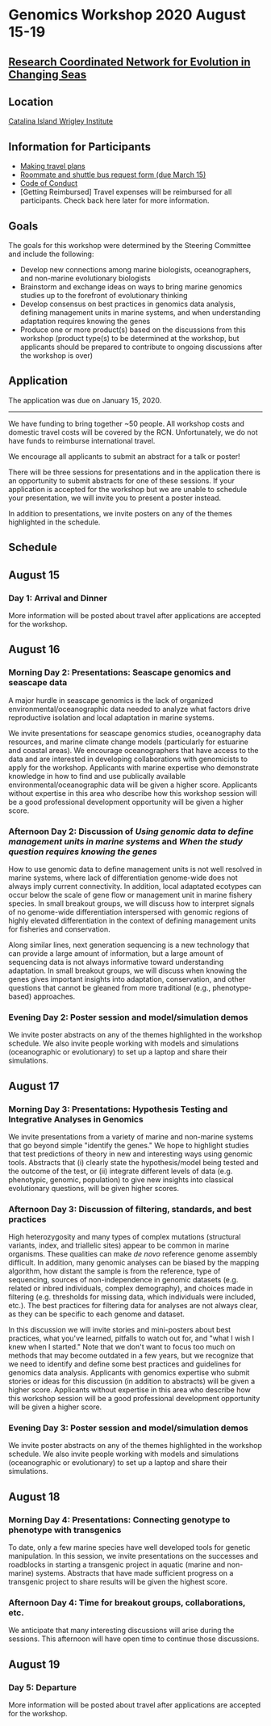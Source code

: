 # Genomics Workshop 2020 August 15-19
## [Research Coordinated Network for Evolution in Changing Seas](https://rcn-ecs.github.io/)

## Location
[Catalina Island Wrigley Institute](https://dornsife.usc.edu/wrigley/)

## Information for Participants
* [Making travel plans](Travel.md)
* [Roommate and shuttle bus request form (due March 15)](https://docs.google.com/forms/d/1ePIpPFNUkzlRau_zDvPizr86Wjryg9X8740Bxm7oaV4/edit)
* [Code of Conduct](codeofconduct.md)
* [Getting Reimbursed] Travel expenses will be reimbursed for all participants. Check back here later for more information.


## Goals
The goals for this workshop were determined by the Steering Committee and include the following:

* Develop new connections among marine biologists, oceanographers, and non-marine evolutionary biologists
* Brainstorm and exchange ideas on ways to bring marine genomics studies up to the forefront of evolutionary thinking
* Develop consensus on best practices in genomics data analysis, defining management units in marine systems, and when understanding adaptation requires knowing the genes
* Produce one or more product(s) based on the discussions from this workshop (product type(s) to be determined at the workshop, but applicants should be prepared to contribute to ongoing discussions after the workshop is over)


## Application
The application was due on January 15, 2020. 

___
We have funding to bring together ~50 people. All workshop costs and domestic travel costs will be covered by the RCN. Unfortunately, we do not have funds to reimburse international travel.

We encourage all applicants to submit an abstract for a talk or poster!

There will be three sessions for presentations and in the application there is an opportunity to submit abstracts for one of these sessions.  If your application is accepted for the workshop but we are unable to schedule your presentation, we will invite you to present a poster instead.

In addition to presentations, we invite posters on any of the themes highlighted in the schedule.

## Schedule

## August 15
### Day 1: Arrival and Dinner
More information will be posted about travel after applications are accepted for the workshop.

## August 16

### Morning Day 2: Presentations: Seascape genomics and seascape data

A major hurdle in seascape genomics is the lack of organized environmental/oceanographic data needed to analyze what factors drive reproductive isolation and local adaptation in marine systems.

We invite presentations for seascape genomics studies, oceanography data resources, and marine climate change models (particularly for estuarine and coastal areas). We encourage oceanographers that have access to the data and are interested in developing collaborations with genomicists to apply for the workshop. Applicants with marine expertise who demonstrate knowledge in how to find and use publically available environmental/oceanographic data will be given a higher score. Applicants without expertise in this area who describe how this workshop session will be a good professional development opportunity will be given a higher score.


### Afternoon Day 2: Discussion of *Using genomic data to define management units in marine systems* and *When the study question requires knowing the genes*

How to use genomic data to define management units is not well resolved in marine systems, where lack of differentiation genome-wide does not always imply current connectivity. In addition, local adaptated ecotypes can occur below the scale of gene flow or management unit in marine fishery species. In small breakout groups, we will discuss how to interpret signals of no genome-wide differentiation interspersed with genomic regions of highly elevated differentiation in the context of defining management units for fisheries and conservation. 

Along similar lines, next generation sequencing is a new technology that can provide a large amount of information, but a large amount of sequencing data is not always informative toward understanding adaptation. In small breakout groups, we will discuss when knowing the genes gives important insights into adaptation, conservation, and other questions that cannot be gleaned from more traditional (e.g., phenotype-based) approaches.

### Evening Day 2: Poster session and model/simulation demos

We invite poster abstracts on any of the themes highlighted in the workshop schedule. We also invite people working with models and simulations (oceanographic or evolutionary) to set up a laptop and share their simulations.


## August 17
### Morning Day 3: Presentations: Hypothesis Testing and Integrative Analyses in Genomics

We invite presentations from a variety of marine and non-marine systems
that go beyond simple "identify the genes." We hope to highlight studies that test predictions of theory in new and interesting ways using genomic tools. Abstracts that (i) clearly state the hypothesis/model being tested and the outcome of the test, or (ii) integrate different levels of data (e.g. phenotypic, genomic, population) to give new insights into classical evolutionary questions, will be given higher scores.

### Afternoon Day 3: Discussion of filtering, standards, and best practices

High heterozygosity and many types of complex mutations (structural variants, index, and triallelic sites)
appear to be common in marine organisms. These qualities can make *de novo* reference genome assembly 
difficult. In addition, many genomic analyses can be biased by the mapping algorithm, how distant the sample is from the reference, type of sequencing, sources of non-independence in genomic datasets (e.g. related or inbred individuals, complex demography), and choices made in filtering (e.g. thresholds for missing data, which individuals were included, etc.). The best practices for filtering data for analyses are not always clear, as they can be specific to each genome and dataset.

In this discussion we will invite stories and mini-posters about best practices, what you've learned, pitfalls to watch out for, and "what I wish I knew when I started." Note that we don't want to focus too much on methods that may become outdated in a few years, but we recognize that we need to identify and define some best practices and guidelines for genomics data analysis. Applicants with genomics expertise who submit stories or ideas for this discussion (in addition to abstracts) will be given a higher score. Applicants without expertise in this area who describe how this workshop session will be a good professional development opportunity will be given a higher score.

### Evening Day 3: Poster session and model/simulation demos

We invite poster abstracts on any of the themes highlighted in the workshop schedule. We also invite people working with models and simulations (oceanographic or evolutionary) to set up a laptop and share their simulations.


## August 18
### Morning Day 4: Presentations: Connecting genotype to phenotype with transgenics 

To date, only a few marine species have well developed tools for genetic manipulation. In this session, we invite presentations on the successes and roadblocks in starting a transgenic project in aquatic (marine and non-marine) systems.
Abstracts that have made sufficient progress on a transgenic project to share results will be given the highest score.

### Afternoon Day 4: Time for breakout groups, collaborations, etc.

We anticipate that many interesting discussions will arise during the sessions. This afternoon will have open time to continue those discussions. 

## August 19
### Day 5: Departure
More information will be posted about travel after applications are accepted for the workshop.
